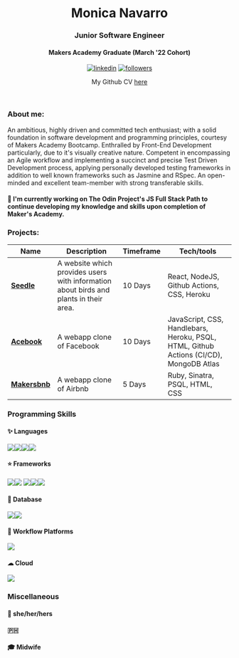 <h1 align="center"> Monica Navarro </h1>
<h3 align="center"> Junior Software Engineer</h3>
<h4 align="center">Makers Academy Graduate (March '22 Cohort)</h4>

<div align="center">
 <a href="https://www.linkedin.com/in/monica-navarro-8a6939238/">
    <img alt="linkedin" title="My LinkedIn Page" src="https://img.shields.io/badge/LinkedIn-0077B5?style=for-the-badge&logo=linkedin&logoColor=white"></a>
   <a href="https://github.com/monenavarro">
    <img alt="followers" title="Follow me on Github" src="https://img.shields.io/github/followers/jasonrowsell?color=236ad3&labelColor=1155ba&style=for-the-badge&logo=github&label=Follow"/></a>
    
   My Github CV [here](https://github.com/monenavarro/CV)
 
 </div><p> &nbsp </p>

### About me:
An ambitious, highly driven and committed tech enthusiast; with a solid foundation in software development and programming principles, courtesy of Makers Academy Bootcamp. Enthralled by Front-End Development particularly, due to it's visually creative nature. 
Competent in encompassing an Agile workflow and implementing a succinct and precise Test Driven Development process, applying personally developed testing frameworks in addition to well known frameworks such as Jasmine and RSpec. An open-minded and excellent team-member with strong transferable skills. 

#### 🌱 I'm currently working on The Odin Project's JS Full Stack Path to continue developing my knowledge and skills upon completion of Maker's Academy.


### Projects:

| Name                         | Description        | Timeframe             | Tech/tools            |
| ---------------------------- | -----------------   | --------------                | -----------------     |
| **[Seedle](https://github.com/monenavarro/seedle.git)**  | A website which provides users with information about birds and plants in their area. |  10 Days   |  React, NodeJS, Github Actions, CSS, Heroku    |
| **[Acebook](https://github.com/monenavarro/acebook-zark-muckerberg.git)**|   A webapp clone of Facebook |  10 Days  |  JavaScript, CSS, Handlebars, Heroku, PSQL, HTML, Github Actions (CI/CD), MongoDB Atlas  |
| **[Makersbnb](https://github.com/monenavarro/makers_bnb.git)**  |  A webapp clone of Airbnb  |  5 Days   |  Ruby, Sinatra, PSQL, HTML, CSS  |



### Programming Skills

#### ✨ Languages 

 <img src="https://img.shields.io/badge/Ruby-CC342D?style=for-the-badge&logo=ruby&logoColor=white" /><img src="https://img.shields.io/badge/JavaScript-323330?style=for-the-badge&logo=javascript&logoColor=F7DF1E" /><img src="https://img.shields.io/badge/HTML5-E34F26?style=for-the-badge&logo=html5&logoColor=white" /><img src="https://img.shields.io/badge/CSS3-1572B6?style=for-the-badge&logo=css3&logoColor=white" /> 

#### ⭐ Frameworks 

<img src="https://img.shields.io/badge/Cypress-17202C?style=for-the-badge&logo=cypress&logoColor=white" /><img src="https://img.shields.io/badge/Jest-C21325?style=for-the-badge&logo=jest&logoColor=white" />
<img src="https://img.shields.io/badge/Node.js-339933?style=for-the-badge&logo=nodedotjs&logoColor=white" /><img src="https://img.shields.io/badge/Express.js-000000?style=for-the-badge&logo=express&logoColor=white" /><img src="https://img.shields.io/badge/React-20232A?style=for-the-badge&logo=react&logoColor=61DAFB" /> 


#### 🧩 Database 

<img src="https://img.shields.io/badge/MongoDB-4EA94B?style=for-the-badge&logo=mongodb&logoColor=white" /><img src="https://img.shields.io/badge/PostgreSQL-316192?style=for-the-badge&logo=postgresql&logoColor=white" /> 


#### 🎩 Workflow Platforms
<img src="https://img.shields.io/badge/GitHub_Actions-2088FF?style=for-the-badge&logo=github-actions&logoColor=white" />

#### ☁ Cloud
<img src="https://img.shields.io/badge/Heroku-430098?style=for-the-badge&logo=heroku&logoColor=white" />

### Miscellaneous

#### 🧡 she/her/hers
#### 🇵🇭
#### 🎓 Midwife

<!--
**monenavarro/monenavarro** is a ✨ _special_ ✨ repository because its `README.md` (this file) appears on your GitHub profile.

Here are some ideas to get you started:

- 🔭 I’m currently working on ...
- 🌱 I’m currently learning ...
- 👯 I’m looking to collaborate on ...
- 🤔 I’m looking for help with ...
- 💬 Ask me about ...
- 📫 How to reach me: ...
- 😄 Pronouns: ...
- ⚡ Fun fact: ...
-->
